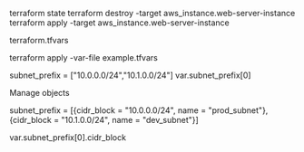 terraform state 
terraform destroy -target aws_instance.web-server-instance
terraform apply -target aws_instance.web-server-instance

terraform.tfvars

terraform apply -var-file example.tfvars

subnet_prefix = ["10.0.0.0/24","10.1.0.0/24"]
var.subnet_prefix[0]

Manage objects

subnet_prefix = [{cidr_block = "10.0.0.0/24", name = "prod_subnet"}, {cidr_block = "10.1.0.0/24", name = "dev_subnet"}]

var.subnet_prefix[0].cidr_block
